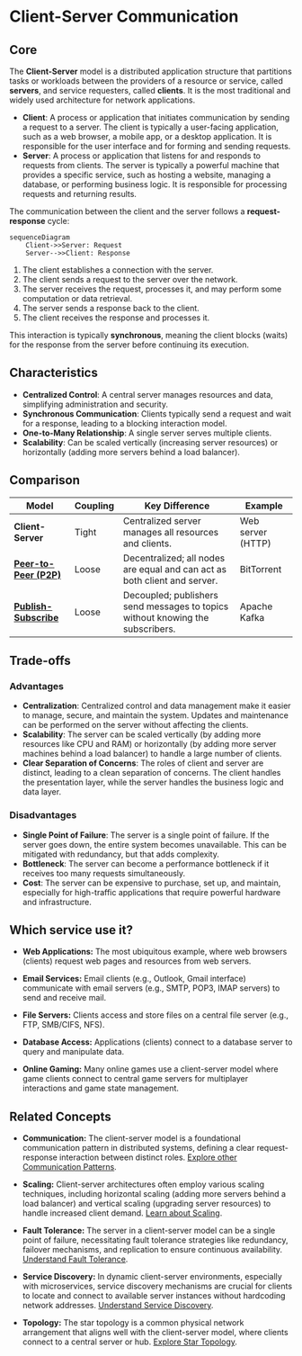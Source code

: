# Client-Server Communication

## Core

The **Client-Server** model is a distributed application structure that partitions tasks or workloads between the providers of a resource or service, called **servers**, and service requesters, called **clients**. It is the most traditional and widely used architecture for network applications.

-   **Client**: A process or application that initiates communication by sending a request to a server. The client is typically a user-facing application, such as a web browser, a mobile app, or a desktop application. It is responsible for the user interface and for forming and sending requests.
-   **Server**: A process or application that listens for and responds to requests from clients. The server is typically a powerful machine that provides a specific service, such as hosting a website, managing a database, or performing business logic. It is responsible for processing requests and returning results.

The communication between the client and the server follows a **request-response** cycle:

```mermaid
sequenceDiagram
    Client->>Server: Request
    Server-->>Client: Response
```


1.  The client establishes a connection with the server.
2.  The client sends a request to the server over the network.
3.  The server receives the request, processes it, and may perform some computation or data retrieval.
4.  The server sends a response back to the client.
5.  The client receives the response and processes it.

This interaction is typically **synchronous**, meaning the client blocks (waits) for the response from the server before continuing its execution.

## Characteristics

- **Centralized Control**: A central server manages resources and data, simplifying administration and security.
- **Synchronous Communication**: Clients typically send a request and wait for a response, leading to a blocking interaction model.
- **One-to-Many Relationship**: A single server serves multiple clients.
- **Scalability**: Can be scaled vertically (increasing server resources) or horizontally (adding more servers behind a load balancer).

## Comparison

| Model | Coupling | Key Difference | Example |
|---|---|---|---|
| **Client-Server** | Tight | Centralized server manages all resources and clients. | Web server (HTTP) |
| **[Peer-to-Peer (P2P)](../p2p)** | Loose | Decentralized; all nodes are equal and can act as both client and server. | BitTorrent |
| **[Publish-Subscribe](../pubsub)** | Loose | Decoupled; publishers send messages to topics without knowing the subscribers. | Apache Kafka |

## Trade-offs

### Advantages

-   **Centralization**: Centralized control and data management make it easier to manage, secure, and maintain the system. Updates and maintenance can be performed on the server without affecting the clients.
-   **Scalability**: The server can be scaled vertically (by adding more resources like CPU and RAM) or horizontally (by adding more server machines behind a load balancer) to handle a large number of clients.
-   **Clear Separation of Concerns**: The roles of client and server are distinct, leading to a clean separation of concerns. The client handles the presentation layer, while the server handles the business logic and data layer.

### Disadvantages

-   **Single Point of Failure**: The server is a single point of failure. If the server goes down, the entire system becomes unavailable. This can be mitigated with redundancy, but that adds complexity.
-   **Bottleneck**: The server can become a performance bottleneck if it receives too many requests simultaneously.
-   **Cost**: The server can be expensive to purchase, set up, and maintain, especially for high-traffic applications that require powerful hardware and infrastructure.

## Which service use it?



-   **Web Applications:** The most ubiquitous example, where web browsers (clients) request web pages and resources from web servers.

-   **Email Services:** Email clients (e.g., Outlook, Gmail interface) communicate with email servers (e.g., SMTP, POP3, IMAP servers) to send and receive mail.

-   **File Servers:** Clients access and store files on a central file server (e.g., FTP, SMB/CIFS, NFS).

-   **Database Access:** Applications (clients) connect to a database server to query and manipulate data.

-   **Online Gaming:** Many online games use a client-server model where game clients connect to central game servers for multiplayer interactions and game state management.

## Related Concepts

-   **Communication:** The client-server model is a foundational communication pattern in distributed systems, defining a clear request-response interaction between distinct roles. [Explore other Communication Patterns](../README.md).

-   **Scaling:** Client-server architectures often employ various scaling techniques, including horizontal scaling (adding more servers behind a load balancer) and vertical scaling (upgrading server resources) to handle increased client demand. [Learn about Scaling](../../scaling/README.md).

-   **Fault Tolerance:** The server in a client-server model can be a single point of failure, necessitating fault tolerance strategies like redundancy, failover mechanisms, and replication to ensure continuous availability. [Understand Fault Tolerance](../../fault-tolerance/README.md).

-   **Service Discovery:** In dynamic client-server environments, especially with microservices, service discovery mechanisms are crucial for clients to locate and connect to available server instances without hardcoding network addresses. [Understand Service Discovery](../../service-discovery/README.md).

-   **Topology:** The star topology is a common physical network arrangement that aligns well with the client-server model, where clients connect to a central server or hub. [Explore Star Topology](../../topology/star/README.md).
